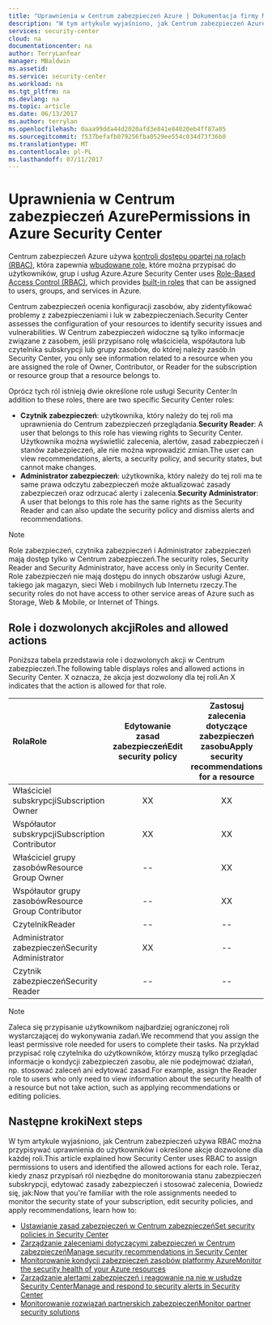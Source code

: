 ```yaml
---
title: "Uprawnienia w Centrum zabezpieczeń Azure | Dokumentacja firmy Microsoft"
description: "W tym artykule wyjaśniono, jak Centrum zabezpieczeń Azure używa kontroli dostępu opartej na rolach, aby przypisać uprawnienia dla użytkowników i identyfikuje akcje dozwolone dla każdej roli."
services: security-center
cloud: na
documentationcenter: na
author: TerryLanfear
manager: MBaldwin
ms.assetid: 
ms.service: security-center
ms.workload: na
ms.tgt_pltfrm: na
ms.devlang: na
ms.topic: article
ms.date: 06/13/2017
ms.author: terrylan
ms.openlocfilehash: 0aaa99dda44d2020afd3e841e84020eb4ff87a85
ms.sourcegitcommit: f537befafb079256fba0529ee554c034d73f36b0
ms.translationtype: MT
ms.contentlocale: pl-PL
ms.lasthandoff: 07/11/2017
---
```

# <a name="permissions-in-azure-security-center"></a><span data-ttu-id="618fe-103">Uprawnienia w Centrum zabezpieczeń Azure</span><span class="sxs-lookup"><span data-stu-id="618fe-103">Permissions in Azure Security Center</span></span>

<span data-ttu-id="618fe-104">Centrum zabezpieczeń Azure używa [kontroli dostępu opartej na rolach (RBAC)](../active-directory/role-based-access-control-configure.md), która zapewnia [wbudowane role](../active-directory/role-based-access-built-in-roles.md), które można przypisać do użytkowników, grup i usług Azure.</span><span class="sxs-lookup"><span data-stu-id="618fe-104">Azure Security Center uses [Role-Based Access Control (RBAC)](../active-directory/role-based-access-control-configure.md), which provides [built-in roles](../active-directory/role-based-access-built-in-roles.md) that can be assigned to users, groups, and services in Azure.</span></span>

<span data-ttu-id="618fe-105">Centrum zabezpieczeń ocenia konfiguracji zasobów, aby zidentyfikować problemy z zabezpieczeniami i luk w zabezpieczeniach.</span><span class="sxs-lookup"><span data-stu-id="618fe-105">Security Center assesses the configuration of your resources to identify security issues and vulnerabilities.</span></span> <span data-ttu-id="618fe-106">W Centrum zabezpieczeń widoczne są tylko informacje związane z zasobem, jeśli przypisano rolę właściciela, współautora lub czytelnika subskrypcji lub grupy zasobów, do której należy zasób.</span><span class="sxs-lookup"><span data-stu-id="618fe-106">In Security Center, you only see information related to a resource when you are assigned the role of Owner, Contributor, or Reader for the subscription or resource group that a resource belongs to.</span></span>

<span data-ttu-id="618fe-107">Oprócz tych ról istnieją dwie określone role usługi Security Center:</span><span class="sxs-lookup"><span data-stu-id="618fe-107">In addition to these roles, there are two specific Security Center roles:</span></span>

* <span data-ttu-id="618fe-108">**Czytnik zabezpieczeń**: użytkownika, który należy do tej roli ma uprawnienia do Centrum zabezpieczeń przeglądania.</span><span class="sxs-lookup"><span data-stu-id="618fe-108">**Security Reader**: A user that belongs to this role has viewing rights to Security Center.</span></span> <span data-ttu-id="618fe-109">Użytkownika można wyświetlić zalecenia, alertów, zasad zabezpieczeń i stanów zabezpieczeń, ale nie można wprowadzić zmian.</span><span class="sxs-lookup"><span data-stu-id="618fe-109">The user can view recommendations, alerts, a security policy, and security states, but cannot make changes.</span></span>
* <span data-ttu-id="618fe-110">**Administrator zabezpieczeń**: użytkownika, który należy do tej roli ma te same prawa odczytu zabezpieczeń może aktualizować zasady zabezpieczeń oraz odrzucać alerty i zalecenia.</span><span class="sxs-lookup"><span data-stu-id="618fe-110">**Security Administrator**: A user that belongs to this role has the same rights as the Security Reader and can also update the security policy and dismiss alerts and recommendations.</span></span>

> [!NOTE]
> <span data-ttu-id="618fe-111">Role zabezpieczeń, czytnika zabezpieczeń i Administrator zabezpieczeń mają dostęp tylko w Centrum zabezpieczeń.</span><span class="sxs-lookup"><span data-stu-id="618fe-111">The security roles, Security Reader and Security Administrator, have access only in Security Center.</span></span> <span data-ttu-id="618fe-112">Role zabezpieczeń nie mają dostępu do innych obszarów usługi Azure, takiego jak magazyn, sieci Web i mobilnych lub Internetu rzeczy.</span><span class="sxs-lookup"><span data-stu-id="618fe-112">The security roles do not have access to other service areas of Azure such as Storage, Web & Mobile, or Internet of Things.</span></span>
>
>

## <a name="roles-and-allowed-actions"></a><span data-ttu-id="618fe-113">Role i dozwolonych akcji</span><span class="sxs-lookup"><span data-stu-id="618fe-113">Roles and allowed actions</span></span>

<span data-ttu-id="618fe-114">Poniższa tabela przedstawia role i dozwolonych akcji w Centrum zabezpieczeń.</span><span class="sxs-lookup"><span data-stu-id="618fe-114">The following table displays roles and allowed actions in Security Center.</span></span> <span data-ttu-id="618fe-115">X oznacza, że akcja jest dozwolony dla tej roli.</span><span class="sxs-lookup"><span data-stu-id="618fe-115">An X indicates that the action is allowed for that role.</span></span>

| <span data-ttu-id="618fe-116">Rola</span><span class="sxs-lookup"><span data-stu-id="618fe-116">Role</span></span> | <span data-ttu-id="618fe-117">Edytowanie zasad zabezpieczeń</span><span class="sxs-lookup"><span data-stu-id="618fe-117">Edit security policy</span></span> | <span data-ttu-id="618fe-118">Zastosuj zalecenia dotyczące zabezpieczeń zasobu</span><span class="sxs-lookup"><span data-stu-id="618fe-118">Apply security recommendations for a resource</span></span> | <span data-ttu-id="618fe-119">Odrzucać alerty i zalecenia</span><span class="sxs-lookup"><span data-stu-id="618fe-119">Dismiss alerts and recommendations</span></span> | <span data-ttu-id="618fe-120">Wyświetlanie alertów i zalecenia</span><span class="sxs-lookup"><span data-stu-id="618fe-120">View alerts and recommendations</span></span> |
|:--- |:---:|:---:|:---:|:---:|
| <span data-ttu-id="618fe-121">Właściciel subskrypcji</span><span class="sxs-lookup"><span data-stu-id="618fe-121">Subscription Owner</span></span> | <span data-ttu-id="618fe-122">X</span><span class="sxs-lookup"><span data-stu-id="618fe-122">X</span></span> | <span data-ttu-id="618fe-123">X</span><span class="sxs-lookup"><span data-stu-id="618fe-123">X</span></span> | <span data-ttu-id="618fe-124">X</span><span class="sxs-lookup"><span data-stu-id="618fe-124">X</span></span> | <span data-ttu-id="618fe-125">X</span><span class="sxs-lookup"><span data-stu-id="618fe-125">X</span></span> |
| <span data-ttu-id="618fe-126">Współautor subskrypcji</span><span class="sxs-lookup"><span data-stu-id="618fe-126">Subscription Contributor</span></span> | <span data-ttu-id="618fe-127">X</span><span class="sxs-lookup"><span data-stu-id="618fe-127">X</span></span> | <span data-ttu-id="618fe-128">X</span><span class="sxs-lookup"><span data-stu-id="618fe-128">X</span></span> | <span data-ttu-id="618fe-129">X</span><span class="sxs-lookup"><span data-stu-id="618fe-129">X</span></span> | <span data-ttu-id="618fe-130">X</span><span class="sxs-lookup"><span data-stu-id="618fe-130">X</span></span> |
| <span data-ttu-id="618fe-131">Właściciel grupy zasobów</span><span class="sxs-lookup"><span data-stu-id="618fe-131">Resource Group Owner</span></span> | -- | <span data-ttu-id="618fe-132">X</span><span class="sxs-lookup"><span data-stu-id="618fe-132">X</span></span> | -- | <span data-ttu-id="618fe-133">X</span><span class="sxs-lookup"><span data-stu-id="618fe-133">X</span></span> |
| <span data-ttu-id="618fe-134">Współautor grupy zasobów</span><span class="sxs-lookup"><span data-stu-id="618fe-134">Resource Group Contributor</span></span> | -- | <span data-ttu-id="618fe-135">X</span><span class="sxs-lookup"><span data-stu-id="618fe-135">X</span></span> | -- | <span data-ttu-id="618fe-136">X</span><span class="sxs-lookup"><span data-stu-id="618fe-136">X</span></span> |
| <span data-ttu-id="618fe-137">Czytelnik</span><span class="sxs-lookup"><span data-stu-id="618fe-137">Reader</span></span> | -- | -- | -- | <span data-ttu-id="618fe-138">X</span><span class="sxs-lookup"><span data-stu-id="618fe-138">X</span></span> |
| <span data-ttu-id="618fe-139">Administrator zabezpieczeń</span><span class="sxs-lookup"><span data-stu-id="618fe-139">Security Administrator</span></span> | <span data-ttu-id="618fe-140">X</span><span class="sxs-lookup"><span data-stu-id="618fe-140">X</span></span> | -- | <span data-ttu-id="618fe-141">X</span><span class="sxs-lookup"><span data-stu-id="618fe-141">X</span></span> | <span data-ttu-id="618fe-142">X</span><span class="sxs-lookup"><span data-stu-id="618fe-142">X</span></span> |
| <span data-ttu-id="618fe-143">Czytnik zabezpieczeń</span><span class="sxs-lookup"><span data-stu-id="618fe-143">Security Reader</span></span> | -- | -- | -- | <span data-ttu-id="618fe-144">X</span><span class="sxs-lookup"><span data-stu-id="618fe-144">X</span></span> |

> [!NOTE]
> <span data-ttu-id="618fe-145">Zaleca się przypisanie użytkownikom najbardziej ograniczonej roli wystarczającej do wykonywania zadań.</span><span class="sxs-lookup"><span data-stu-id="618fe-145">We recommend that you assign the least permissive role needed for users to complete their tasks.</span></span> <span data-ttu-id="618fe-146">Na przykład przypisać rolę czytelnika do użytkowników, którzy muszą tylko przeglądać informacje o kondycji zabezpieczeń zasobu, ale nie podejmować działań, np. stosować zaleceń ani edytować zasad.</span><span class="sxs-lookup"><span data-stu-id="618fe-146">For example, assign the Reader role to users who only need to view information about the security health of a resource but not take action, such as applying recommendations or editing policies.</span></span>
>
>

## <a name="next-steps"></a><span data-ttu-id="618fe-147">Następne kroki</span><span class="sxs-lookup"><span data-stu-id="618fe-147">Next steps</span></span>
<span data-ttu-id="618fe-148">W tym artykule wyjaśniono, jak Centrum zabezpieczeń używa RBAC można przypisywać uprawnienia do użytkowników i określone akcje dozwolone dla każdej roli.</span><span class="sxs-lookup"><span data-stu-id="618fe-148">This article explained how Security Center uses RBAC to assign permissions to users and identified the allowed actions for each role.</span></span> <span data-ttu-id="618fe-149">Teraz, kiedy znasz przypisań ról niezbędne do monitorowania stanu zabezpieczeń subskrypcji, edytować zasady zabezpieczeń i stosować zalecenia, Dowiedz się, jak:</span><span class="sxs-lookup"><span data-stu-id="618fe-149">Now that you're familiar with the role assignments needed to monitor the security state of your subscription, edit security policies, and apply recommendations, learn how to:</span></span>

- [<span data-ttu-id="618fe-150">Ustawianie zasad zabezpieczeń w Centrum zabezpieczeń</span><span class="sxs-lookup"><span data-stu-id="618fe-150">Set security policies in Security Center</span></span>](security-center-policies.md)
- [<span data-ttu-id="618fe-151">Zarządzanie zaleceniami dotyczącymi zabezpieczeń w Centrum zabezpieczeń</span><span class="sxs-lookup"><span data-stu-id="618fe-151">Manage security recommendations in Security Center</span></span>](security-center-recommendations.md)
- [<span data-ttu-id="618fe-152">Monitorowanie kondycji zabezpieczeń zasobów platformy Azure</span><span class="sxs-lookup"><span data-stu-id="618fe-152">Monitor the security health of your Azure resources</span></span>](security-center-monitoring.md)
- [<span data-ttu-id="618fe-153">Zarządzanie alertami zabezpieczeń i reagowanie na nie w usłudze Security Center</span><span class="sxs-lookup"><span data-stu-id="618fe-153">Manage and respond to security alerts in Security Center</span></span>](security-center-managing-and-responding-alerts.md)
- [<span data-ttu-id="618fe-154">Monitorowanie rozwiązań partnerskich zabezpieczeń</span><span class="sxs-lookup"><span data-stu-id="618fe-154">Monitor partner security solutions</span></span>](security-center-partner-solutions.md)
